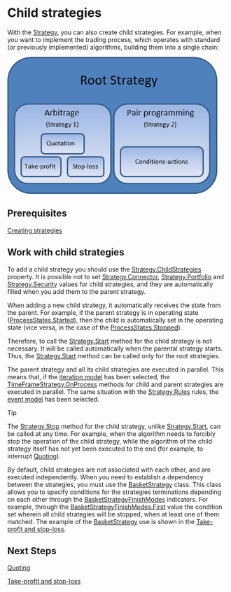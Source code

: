 # Child strategies

With the [Strategy](xref:StockSharp.Algo.Strategies.Strategy), you can also create child strategies. For example, when you want to implement the trading process, which operates with standard (or previously implemented) algorithms, building them into a single chain: 

![strategychilds](../../../images/strategy_childs.png)

## Prerequisites

[Creating strategies](iteration_model.md)

## Work with child strategies

To add a child strategy you should use the [Strategy.ChildStrategies](xref:StockSharp.Algo.Strategies.Strategy.ChildStrategies) property. It is possible not to set [Strategy.Connector](xref:StockSharp.Algo.Strategies.Strategy.Connector), [Strategy.Portfolio](xref:StockSharp.Algo.Strategies.Strategy.Portfolio) and [Strategy.Security](xref:StockSharp.Algo.Strategies.Strategy.Security) values for child strategies, and they are automatically filled when you add them to the parent strategy. 

When adding a new child strategy, it automatically receives the state from the parent. For example, if the parent strategy is in operating state ([ProcessStates.Started](xref:StockSharp.Algo.ProcessStates.Started)), then the child is automatically set in the operating state (vice versa, in the case of the [ProcessStates.Stopped](xref:StockSharp.Algo.ProcessStates.Stopped)). 

Therefore, to call the [Strategy.Start](xref:StockSharp.Algo.Strategies.Strategy.Start) method for the child strategy is not necessary. It will be called automatically when the parental strategy starts. Thus, the [Strategy.Start](xref:StockSharp.Algo.Strategies.Strategy.Start) method can be called only for the root strategies. 

The parent strategy and all its child strategies are executed in parallel. This means that, if the [iteration model](iteration_model.md) has been selected, the [TimeFrameStrategy.OnProcess](xref:StockSharp.Algo.Strategies.TimeFrameStrategy.OnProcess) methods for child and parent strategies are executed in parallel. The same situation with the [Strategy.Rules](xref:StockSharp.Algo.Strategies.Strategy.Rules) rules, the [event model](creating_strategies.md) has been selected. 

> [!TIP]
> The [Strategy.Stop](xref:StockSharp.Algo.Strategies.Strategy.Stop) method for the child strategy, unlike [Strategy.Start](xref:StockSharp.Algo.Strategies.Strategy.Start), can be called at any time. For example, when the algorithm needs to forcibly stop the operation of the child strategy, while the algorithm of the child strategy itself has not yet been executed to the end (for example, to interrupt [Quoting](quoting.md)). 

By default, child strategies are not associated with each other, and are executed independently. When you need to establish a dependency between the strategies, you must use the [BasketStrategy](xref:StockSharp.Algo.Strategies.BasketStrategy) class. This class allows you to specify conditions for the strategies terminations depending on each other through the [BasketStrategyFinishModes](xref:StockSharp.Algo.Strategies.BasketStrategyFinishModes) indicators. For example, through the [BasketStrategyFinishModes.First](xref:StockSharp.Algo.Strategies.BasketStrategyFinishModes.First) value the condition set wherein all child strategies will be stopped, when at least one of them matched. The example of the [BasketStrategy](xref:StockSharp.Algo.Strategies.BasketStrategy) use is shown in the [Take\-profit and stop\-loss](take_profit_and_stop_loss.md). 

## Next Steps

[Quoting](quoting.md)

[Take\-profit and stop\-loss](take_profit_and_stop_loss.md)
